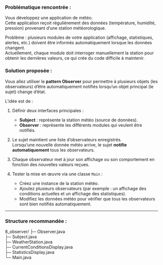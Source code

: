 ### Problématique rencontrée :
Vous développez une application de météo.  
Cette application reçoit régulièrement des données (température, humidité, pression) provenant d’une station météorologique.  

Problème : plusieurs modules de votre application (affichage, statistiques, alertes, etc.) doivent être informés automatiquement lorsque les données changent.  
Actuellement, chaque module doit interroger manuellement la station pour obtenir les dernières valeurs, ce qui crée du code difficile à maintenir.

### Solution proposée :
Vous allez utiliser le **pattern Observer** pour permettre à plusieurs objets (les observateurs) d’être automatiquement notifiés lorsqu’un objet principal (le sujet) change d’état.  

L’idée est de :

1. Définir deux interfaces principales :
   - **Subject** : représente la station météo (source de données).
   - **Observer** : représente les différents modules qui veulent être notifiés.

2. Le sujet maintient une liste d’observateurs enregistrés.  
   Lorsqu’une nouvelle donnée météo arrive, le sujet **notifie automatiquement** tous les observateurs.

3. Chaque observateur met à jour son affichage ou son comportement en fonction des nouvelles valeurs reçues.

4. Tester la mise en œuvre via une classe `Main` :  
   - Créez une instance de la station météo.  
   - Ajoutez plusieurs observateurs (par exemple : un affichage des conditions actuelles et un affichage des statistiques).  
   - Modifiez les données météo pour vérifier que tous les observateurs sont bien notifiés automatiquement.

---

### Structure recommandée : 

8_observer/
 ├─ Observer.java  
 ├─ Subject.java  
 ├─ WeatherStation.java  
 ├─ CurrentConditionsDisplay.java  
 ├─ StatisticsDisplay.java  
 └─ Main.java